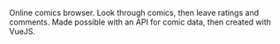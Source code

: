 Online comics browser. Look through comics, then leave ratings and comments. Made possible with an API for comic data, then created with VueJS.

